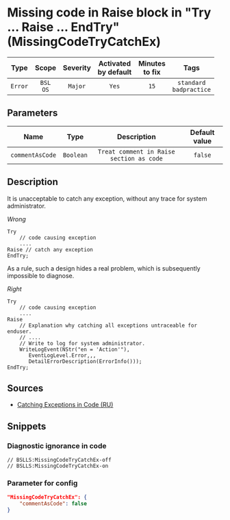 # Missing code in Raise block in "Try ... Raise ... EndTry" (MissingCodeTryCatchEx)

|  Type   |        Scope        | Severity | Activated<br>by default | Minutes<br>to fix |               Tags                |
|:-------:|:-------------------:|:--------:|:-----------------------------:|:-----------------------:|:---------------------------------:|
| `Error` | `BSL`<br>`OS` | `Major`  |             `Yes`             |          `15`           | `standard`<br>`badpractice` |

## Parameters


|      Name       |   Type    |               Description                | Default value |
|:---------------:|:---------:|:----------------------------------------:|:-------------:|
| `commentAsCode` | `Boolean` | `Treat comment in Raise section as code` |    `false`    |
<!-- Блоки выше заполняются автоматически, не трогать -->
## Description

It is unacceptable to catch any exception, without any trace for system administrator.

*Wrong*

```bsl
Try
    // code causing exception
    ....
Raise // catch any exception
EndTry;

```

As a rule, such a design hides a real problem, which is subsequently impossible to diagnose.

*Right*

```bsl
Try
    // code causing exception
    ....
Raise
    // Explanation why catching all exceptions untraceable for enduser.
    // ....
    // Write to log for system administrator.
    WriteLogEvent(NStr("en = 'Action'"),
       EventLogLevel.Error,,,
       DetailErrorDescription(ErrorInfo()));
EndTry;
```

## Sources

* [Catching Exceptions in Code (RU)](https://its.1c.ru/db/v8std#content:499:hdoc)

## Snippets

<!-- Блоки ниже заполняются автоматически, не трогать -->
### Diagnostic ignorance in code

```bsl
// BSLLS:MissingCodeTryCatchEx-off
// BSLLS:MissingCodeTryCatchEx-on
```

### Parameter for config

```json
"MissingCodeTryCatchEx": {
    "commentAsCode": false
}
```
